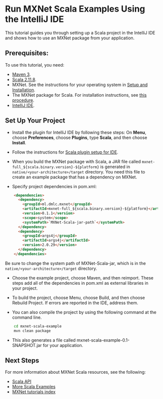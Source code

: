# Run MXNet Scala Examples Using the IntelliJ IDE

This tutorial guides you through setting up a Scala project in the IntelliJ IDE and shows how to use an MXNet package from your application.

## Prerequisites:
To use this tutorial, you need:

- [Maven 3](https://maven.apache.org/install.html).
- [Scala 2.11.8](https://www.scala-lang.org/download/2.11.8.html).
- MXNet. See the instructions for your operating system in [Setup and Installation](http://mxnet.io/install/index.html).
- The MXNet package for Scala. For installation instructions, see [this procedure](http://mxnet.io/get_started/osx_setup.html#install-the-mxnet-package-for-scala).
- [IntelliJ IDE](https://www.jetbrains.com/idea/).

## Set Up Your Project

- Install the plugin for IntelliJ IDE by following these steps:
 On **Menu**, choose **Preferences**, choose **Plugins**, type **Scala**, and then choose **Install**.

- Follow the instructions for [Scala plugin setup for IDE](https://www.jetbrains.com/help/idea/2016.3/scala.html).

- When you build the MXNet package with Scala, a JAR file called `mxnet-full_${scala.binary.version}-${platform}` is generated in `native/<your-architecture>/target` directory. You need this file to create an example package that has a dependency on MXNet.

- Specify project dependencies in pom.xml:

```HTML
    <dependencies>
      <dependency>
        <groupId>ml.dmlc.mxnet</groupId>
        <artifactId>mxnet-full_${scala.binary.version}-${platform}</artifactId>
        <version>0.1.1</version>
        <scope>system</scope>
        <systemPath>`MXNet-Scala-jar-path`</systemPath>
      </dependency>
      <dependency>
        <groupId>args4j</groupId>
        <artifactId>args4j</artifactId>
        <version>2.0.29</version>
      </dependency>
    </dependencies>
```

Be sure to change the system path of MXNet-Scala-jar, which is in the `native/<your-architecture>/target` directory.

- Choose the example project, choose Maven, and then reimport. These steps add all of the dependencies in pom.xml as external libraries in your project.

- To build the project, choose Menu, choose Build, and then choose Rebuild Project. If errors are reported in the IDE, address them.

- You can also compile the project by using the following command at the command line.

```bash
    cd mxnet-scala-example
    mvn clean package
```

- This also generates a file called mxnet-scala-example-0.1-SNAPSHOT.jar for your application.

## Next Steps
For more information about MXNet Scala resources, see the following:

* [Scala API](http://mxnet.io/api/scala/)
* [More Scala Examples](https://github.com/dmlc/mxnet/tree/master/scala-package/examples/)
* [MXNet tutorials index](http://mxnet.io/tutorials/index.html)

